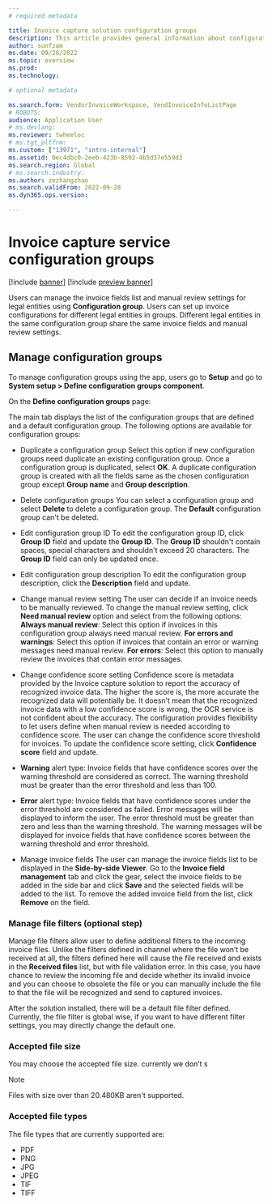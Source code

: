 ```yaml
---
# required metadata

title: Invoice capture solution configuration groups
description: This article provides general information about configuration groups in the Invoice capture solution. 
author: sunfzam
ms.date: 09/28/2022
ms.topic: overview
ms.prod: 
ms.technology: 

# optional metadata

ms.search.form: VendorInvoiceWorkspace, VendInvoiceInfoListPage
# ROBOTS: 
audience: Application User
# ms.devlang: 
ms.reviewer: twheeloc
# ms.tgt_pltfrm: 
ms.custom: ["13971", "intro-internal"]
ms.assetid: 0ec4dbc0-2eeb-423b-8592-4b5d37e559d3
ms.search.region: Global
# ms.search.industry: 
ms.author: zezhangzhao
ms.search.validFrom: 2022-09-28
ms.dyn365.ops.version: 

---
```


# Invoice capture service configuration groups

[!include [banner](../includes/banner.md)]
[!include [preview banner](../includes/preview-banner.md)]

Users can manage the invoice fields list and manual review settings for legal entities using **Configuration group**. Users can set up invoice
configurations for different legal entities in groups. Different legal entities in the same configuration group share the same invoice fields and manual review settings. 

## Manage configuration groups 

To manage configuration groups using the app, users go to **Setup** and go to **System setup > Define configuration groups component**.

On the **Define configuration groups** page: 

The main tab displays the list of the configuration groups that are defined and a default configuration group. 
The following options are available for configuration groups: 

 - Duplicate a configuration group 
Select this option if new configuration groups need duplicate an existing configuration group. Once a configuration group is duplicated, select **OK**.
A duplicate configuration group is created with all the fields same as the chosen configuration group except **Group name** and **Group description**. 

 - Delete configuration groups 
You can select a configuration group and select **Delete** to delete a configuration group. The **Default** configuration group can't be deleted. 

 - Edit configuration group ID 
To edit the configuration group ID, click **Group ID** field and update the **Group ID**. The **Group ID** shouldn't contain spaces, special characters and shouldn't 
exceed 20 characters. The **Group ID** field can only be updated once.

 - Edit configuration group description 
To edit the configuration group description, click the **Description** field and update.

 - Change manual review setting 
The user can decide if an invoice needs to be manually reviewed. To change the manual review setting, click **Need manual review** option and select from the following options:
**Always manual review**: Select this option if invoices in this configuration group always need manual review. 
**For errors and warnings**: Select this option if invoices that contain an error or warning messages need manual review. 
**For errors**: Select this option to manually review the invoices that contain error messages. 

 - Change confidence score setting 
Confidence score is metadata provided by the Invoice capture solution to report the accuracy of recognized invoice data. The higher the score is, the more accurate the recognized data will potentially be. It doesn’t mean that the recognized invoice data with a low confidence score is wrong, the OCR service is not confident about the accuracy. The configuration provides flexibility to let users define when manual review is needed according to confidence score. The user can change the confidence score threshold for invoices. To update the confidence score setting, click **Confidence score** field and update.

 - **Warning** alert type: Invoice fields that have confidence scores over the warning threshold are considered as correct. The warning threshold must be greater than 
 the error threshold and less than 100. 

 - **Error** alert type: Invoice fields that have confidence scores under the error threshold are considered as failed. Error messages will be displayed to 
 inform the user. The error threshold must be greater than zero and less than the warning threshold. The warning messages will be displayed for invoice fields that 
 have confidence scores between the warning threshold and error threshold.

 - Manage invoice fields 
The user can manage the invoice fields list to be displayed in the **Side-by-side Viewer**. Go to the **Invoice field management** tab and click the gear, 
select the invoice fields to be added in the side bar and click **Save** and the selected fields will be added to the list. 
To remove the added invoice field from the list, click **Remove** on the field. 

### Manage file filters (optional step) 

Manage file filters allow user to define additional filters to the incoming invoice files. Unlike the filters defined in channel where the file won’t be received at all, the filters defined here will cause the file received and exists in the **Received files** list, but with file validation error. In this case, you have chance to review the incoming file and decide whether its invalid invoice and you can choose to obsolete the file or you can manually include the file to that the file will be recognized and send to captured invoices. 

After the solution installed, there will be a default file filter defined. Currently, the file filter is global wise, if you want to have different filter settings, you may directly change the default one. 

### Accepted file size 

You may choose the accepted file size.   currently we don’t s

>[!NOTE] 
> Files with size over than 20.480KB aren't supported. 

### Accepted file types 

The file types that are currently supported are:  

 - PDF
 - PNG
 - JPG
 - JPEG
 - TIF
 - TIFF 

